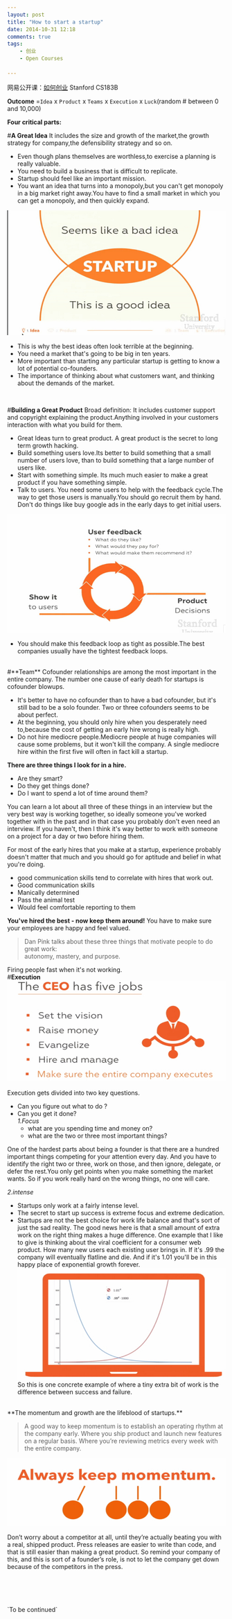 ```yaml
---
layout: post
title: "How to start a startup"
date: 2014-10-31 12:18
comments: true
tags: 
	- 创业
	- Open Courses

---
```

网易公开课：[如何创业](http://v.163.com/special/opencourse/startup.html) Stanford CS183B

**Outcome** =`Idea` x `Product` x `Teams` x `Execution` x `Luck`(random # between 0 and 10,000)

**Four critical parts:**

#**A Great Idea**
It includes the size and growth of the market,the growth strategy for company,the defensibility strategy and so on.

- Even though plans themselves are worthless,to exercise a planning is really valuable.
- You need to build a business that is difficult to replicate.
- Startup should feel like an important mission.
- You want an idea that turns into a monopoly,but you can't get monopoly in a big market right away.You have to find a small market in which you can get a monopoly, and then quickly expand.
<!--more-->
![](https://raw.githubusercontent.com/thddaniel/Myblog/master/image/startup/1.jpg)
- This is why the best ideas often look terrible at the beginning.
- You need a market that's going to be big in ten years.
- More important than starting any particular startup is getting to know a lot of potential co-founders.
- The importance of thinking about what customers want, and thinking about the demands of the market.
<br>

#**Building a Great Product**
Broad definition: It includes customer support and copyright explaining the product.Anything involved in your customers interaction with what you build for them. 

- Great Ideas turn to great product. A great product is the secret to long term growth hacking.
- Build something users love.Its better to build something that a small number of users love, than to build something that a large number of users like. 
- Start with something simple. Its much much easier to make a great product if you have something simple.
- Talk to users. You need some users to help with the feedback cycle.The way to get those users is manually.You should go recruit them by hand. Don't do things like buy google ads in the early days to get initial users.

![](https://raw.githubusercontent.com/thddaniel/Myblog/master/image/startup/2a.jpg)

- You should make this feedback loop as tight as possible.The best companies usually have the tightest feedback loops.

<br>
#**Team**
Cofounder relationships are among the most important in the entire company. The number one cause of early death for startups is cofounder blowups.

-  It's better to have no cofounder than to have a bad cofounder, but it's still bad to be a solo founder. Two or three cofounders seems to be about perfect. 
-  At the beginning, you should only hire when you desperately need to,because the cost of getting an early hire wrong is really high. 
-  Do not hire mediocre people.Mediocre people at huge companies will cause some problems, but it won't kill the company. A single mediocre hire within the first five will often in fact kill a startup.

**There are three things I look for in a hire.** 

- Are they smart? 
- Do they get things done? 
- Do I want to spend a lot of time around them?

You can learn a lot about all three of these things in an interview but the very best way is working together, so ideally someone you've worked together with in the past and in that case you probably don't even need an interview. If you haven't, then I think it's way better to work with someone on a project for a day or two before hiring them. 

For most of the early hires that you make at a startup, experience probably doesn't matter that much and you should go for aptitude and belief in what you're doing. 

- good communication skills tend to correlate with hires that work out.
- Good communication skills
- Manically determined
- Pass the animal test
- Would feel comfortable reporting to them

**You've hired the best - now keep them around!**
You have to make sure your employees are happy and feel valued.

> Dan Pink talks about these three things that motivate people to do great work:   
 autonomy, mastery, and purpose.

Firing people fast when it's not working.
<br>
#**Execution**
![](https://raw.githubusercontent.com/thddaniel/Myblog/master/image/startup/3.jpg)

Execution gets divided into two key questions. 

- Can you figure out what to do ?
- Can you get it done?
<br>    *1.Focus*
    - what are you spending time and money on?
    - what are the two or three most important things?
    
One of the hardest parts about being a founder is that there are a hundred important things competing for your attention every day. And you have to identify the right two or three, work on those, and then ignore, delegate, or defer the rest.You only get points when you make something the market wants. So if you work really hard on the wrong things, no one will care.

  
*2.intense* 

- Startups only work at a fairly intense level. 
- The secret to start up success is extreme focus and extreme dedication. 
- Startups are not the best choice for work life balance and that's sort of just the sad reality.
The good news here is that a small amount of extra work on the right thing makes a huge difference. One example that I like to give is thinking about the viral coefficient for a consumer web product. How many new users each existing user brings in. If it's .99 the company will eventually flatline and die. And if it's 1.01 you'll be in this happy place of exponential growth forever.
    ![](https://raw.githubusercontent.com/thddaniel/Myblog/master/image/startup/4.jpg)
    So this is one concrete example of where a tiny extra bit of work is the difference between success and failure. 
    
<br>
**The momentum and growth are the lifeblood of startups.**

> A good way to keep momentum is to establish an operating rhythm at the company early. Where you ship product and launch new features on a regular basis. Where you’re reviewing metrics every week with the entire company. 

![](https://raw.githubusercontent.com/thddaniel/Myblog/master/image/startup/5.jpg)

Don’t worry about a competitor at all, until they’re actually beating you with a real, shipped product. Press releases are easier to write than code, and that is still easier than making a great product. So remind your company of this, and this is sort of a founder’s role, is not to let the company get down because of the competitors in the press.










<br>
<br>
<br>
<br>
`To be continued`












